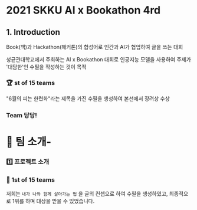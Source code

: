 # 2021 SKKU AI x Bookathon 4rd

## 1. Introduction
Book(책)과 Hackathon(해커톤)의 합성어로 인간과 AI가 협업하여 글을 쓰는 대회

성균관대학교에서 주최하는 AI x Bookathon 대회로 인공지능 모델을 사용하여 주제가 '대담한'인 수필을 작성하는 것이 목적


### 🏆 st of 15 teams

"6월의 피는 한련화"라는 제목을 가진 수필을 생성하여 본선에서 장려상 수상

### Team 당당!
# 👀 팀 소개-

### 1️⃣ 프로젝트 소개





### 🥇 1st of 15 teams

저희는 `내가 나와 함께 살아가는 법` 을 글의 컨셉으로 하여 수필을 생성하였고, 최종적으로 1위를 하며 대상을 받을 수 있었습니다.
